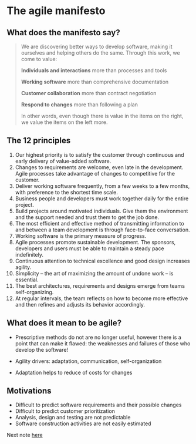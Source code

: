 # The agile manifesto
## What does the manifesto say?

>We are discovering better ways to develop software, making it ourselves and helping others do the same. Through this work, we come to value:
>
>**Individuals and interactions** more than processes and tools
>
>**Working software** more than comprehensive documentation
>
>**Customer collaboration** more than contract negotiation
>
>**Respond to changes** more than following a plan
>
> In other words, even though there is value in the items on the right, we value the items on the left more.

## The 12 principles

1. Our highest priority is to satisfy the customer through continuous and early delivery of value-added software.
2. Changes to requirements are welcome, even late in the development. Agile processes take advantage of changes to competitive for the customer.
3. Deliver working software frequently, from a few weeks to a few months, with preference to the shortest time scale.
4. Business people and developers must work together daily for the entire project.
5. Build projects around motivated individuals. Give them the environment and the support needed and trust them to get the job done.
6. The most efficient and effective method of transmitting information to and between a team development is through face-to-face conversation.
7. Working software is the primary measure of progress.
8. Agile processes promote sustainable development. The sponsors, developers and users must be able to maintain a steady pace indefinitely.
9. Continuous attention to technical excellence and good design increases agility.
10. Simplicity – the art of maximizing the amount of undone work – is essential.
11. The best architectures, requirements and designs emerge from teams self-organizing.
12. At regular intervals, the team reflects on how to become more effective and then refines and adjusts its behavior accordingly.

## What does it mean to be agile?

- Prescriptive methods do not are no longer useful, however there is a point that can make it flawed: the weaknesses and failures of those who develop the software!

- Agility drivers: adaptation, communication, self-organization
- Adaptation helps to reduce of costs for changes

## Motivations

- Difficult to predict software requirements and their possible changes
- Difficult to predict customer prioritization
- Analysis, design and testing are not predictable
- Software construction activities are not easily estimated

Next note [here](https://github.com/fernandakflima/quality-assurance-studies/blob/main/agile-methodologies-and-software-development-cycle/extreme-programming.md)